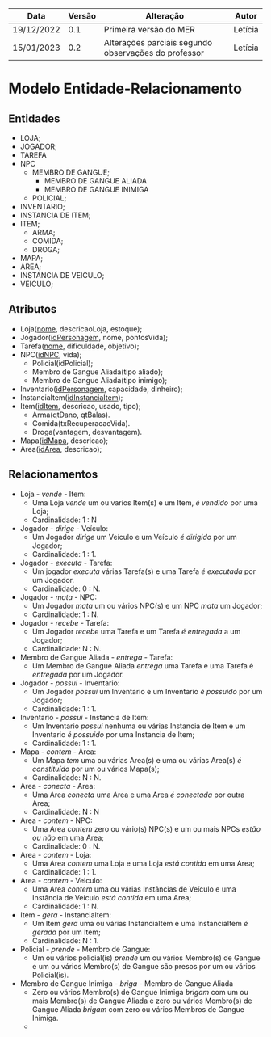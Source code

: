 |Data|Versão|Alteração|Autor| 
|----|------|---------|-----|
19/12/2022|0.1|Primeira versão do MER |Letícia|
15/01/2023|0.2| Alterações parciais segundo observações do professor | Letícia |
# Modelo Entidade-Relacionamento

## Entidades
* LOJA;
* JOGADOR;
* TAREFA
* NPC
    * MEMBRO DE GANGUE;
        * MEMBRO DE GANGUE ALIADA
        * MEMBRO DE GANGUE INIMIGA
    * POLICIAL;
* INVENTARIO;
* INSTANCIA DE ITEM;
* ITEM;
    * ARMA;
    * COMIDA;
    * DROGA;
* MAPA;
* AREA;
* INSTANCIA DE VEICULO;
* VEICULO;

## Atributos
* Loja(<ins>nome</ins>, descricaoLoja, estoque);
* Jogador(<ins>idPersonagem</ins>, nome, pontosVida);
* Tarefa(<ins>nome</ins>, dificuldade, objetivo);
* NPC(<ins>idNPC</ins>, vida);
    * Policial(</ins>idPolicial</ins>);
    * Membro de Gangue Aliada(tipo aliado);
    * Membro de Gangue Aliada(tipo inimigo);
* Inventario(<ins>idPersonagem</ins>, capacidade, dinheiro); 
* InstanciaItem(<ins>idInstanciaItem</ins>);
* Item(<ins>idItem</ins>, descricao, usado, tipo); 
    * Arma(qtDano, qtBalas).
    * Comida(txRecuperacaoVida).
    * Droga(vantagem, desvantagem).
* Mapa(<ins>idMapa</ins>, descricao);
* Area(<ins>idArea</ins>, descricao); 

## Relacionamentos
* Loja - *vende* - Item:
    * Uma Loja *vende* um ou varios Item(s) e um Item, *é vendido* por uma Loja;
    * Cardinalidade: 1 : N
* Jogador -  *dirige* -  Veículo:
    * Um Jogador *dirige* um Veículo e um Veículo *é dirigido* por um Jogador; 
    * Cardinalidade: 1 : 1.
* Jogador -  *executa* -  Tarefa:
    * Um jogador *executa* várias Tarefa(s) e uma Tarefa *é executada* por um Jogador. 
    * Cardinalidade: 0 : N.
* Jogador - *mata* - NPC:
    * Um Jogador *mata* um ou vários NPC(s) e um NPC *mata* um Jogador;
    * Cardinalidade: 1 : N.
* Jogador - *recebe* - Tarefa:
    * Um Jogador *recebe* uma Tarefa e um Tarefa *é entregada* a um Jogador;
    * Cardinalidade: N : N.  
* Membro de Gangue Aliada - *entrega* - Tarefa:
    *  Um Membro de Gangue Aliada *entrega* uma Tarefa e uma Tarefa é *entregada* por um Jogador.
* Jogador - *possui* - Inventario:
    * Um Jogador *possui* um Inventario e um Inventario *é possuido* por um Jogador;
    * Cardinalidade: 1 : 1.    
* Inventario - *possui* - Instancia de Item:
    * Um Inventario *possui* nenhuma ou várias Instancia de Item e um Inventario *é possuido* por uma Instancia de Item;
    * Cardinalidade: 1 : 1. 
* Mapa - *contem* - Area:
    * Um Mapa *tem* uma ou várias Area(s) e uma ou várias Area(s) *é constituído* por um ou vários Mapa(s);
    * Cardinalidade: N : N.
* Area - *conecta* - Area:
    * Uma Area *conecta* uma Area e uma Area *é conectada* por outra Area;
    * Cardinalidade: N : N
* Area - *contem* - NPC:
    * Uma Area *contem* zero ou vário(s) NPC(s) e um ou mais NPCs *estão ou não* em uma Area;
    * Cardinalidade: 0 : N.
* Area - *contem* - Loja:
    * Uma Area *contem* uma Loja e uma Loja *está contida* em uma Area;
    * Cardinalidade: 1 : 1.
* Area - *contem* - Veiculo:
    * Uma Area *contem* uma ou várias Instâncias de Veículo e uma Instância de Veículo *está contida* em uma Area;
    * Cardinalidade: 1 : N.
* Item - *gera* - InstanciaItem:
    * Um Item *gera* uma ou várias InstanciaItem e uma InstanciaItem *é gerada* por um Item;
    * Cardinalidade: N : 1.
* Policial - *prende* - Membro de Gangue:
    * Um ou vários policial(is) *prende* um ou vários Membro(s) de Gangue e um ou vários Membro(s) de Gangue são presos por um ou vários Policial(is).
* Membro de Gangue Inimiga - *briga* - Membro de Gangue Aliada 
    * Zero ou vários Membro(s) de Gangue Inimiga *brigam* com um ou mais Membro(s) de Gangue Aliada e zero ou vários Membro(s) de Gangue Aliada *brigam* com zero ou vários Membros de Gangue Inimiga.
    * 
